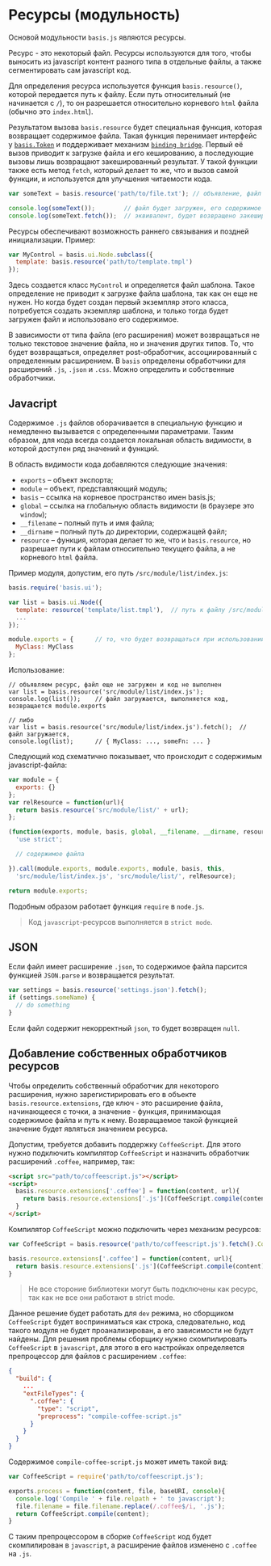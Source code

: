 # Ресурсы (модульность)

Основой модульности `basis.js` являются ресурсы.

Ресурс - это некоторый файл. Ресурсы используются для того, чтобы выносить из javascript контент разного типа в отдельные файлы, а также сегментировать сам javascript код.

Для определения ресурса используется функция `basis.resource()`, которой передается путь к файлу. Если путь относительный (не начинается с `/`), то он разрешается относительно корневого `html` файла (обычно это `index.html`).

Результатом вызова `basis.resource` будет специальная функция, которая возвращает содержимое файла. Такая функция перенимает интерфейс у [`basis.Token`](basis.Token.md) и поддерживает механизм [`binding bridge`](bindingbridge.md). Первый её вызов приводит к загрузке файла и его кешированию, а последующие вызовы лишь возвращают закешированный результат. У такой функции также есть метод `fetch`, который делает то же, что и вызов самой функции, и используется для улучшения читаемости кода.

```js
var someText = basis.resource('path/to/file.txt'); // объявление, файл еще не загружен

console.log(someText());        // файл будет загружен, его содержимое будет закешировано и возвращено
console.log(someText.fetch());  // эквивалент, будет возвращено закешированное значение
```

Ресурсы обеспечивают возможность раннего связывания и поздней инициализации. Пример:

```js
var MyControl = basis.ui.Node.subclass({
  template: basis.resource('path/to/template.tmpl')
});
```

Здесь создается класс `MyControl` и определяется файл шаблона. Такое определение не приводит к загрузке файла шаблона, так как он еще не нужен. Но когда будет создан первый экземпляр этого класса, потребуется создать экземпляр шаблона, и только тогда будет загружен файл и использовано его содержимое.

В зависимости от типа файла (его расширения) может возвращаться не только текстовое значение файла, но и значения других типов. То, что будет возвращаться, определяет post-обработчик, ассоциированный с определенным расширением. В `basis` определены обработчики для расширений `.js`, `.json` и `.css`. Можно определить и собственные обработчики.

## Javacript

Содержимое `.js` файлов оборачивается в специальную функцию и немедленно вызывается с определенными параметрами. Таким образом, для кода всегда создается локальная область видимости, в которой доступен ряд значений и функций.

В область видимости кода добавляются следующие значения:

* `exports` – объект экспорта;
* `module` – объект, представляющий модуль;
* `basis` – ссылка на корневое пространство имен basis.js;
* `global` – ссылка на глобальную область видимости (в браузере это `window`);
* `__filename` – полный путь и имя файла;
* `__dirname` – полный путь до директории, содержащей файл;
* `resource` – функция, которая делает то же, что и `basis.resource`, но разрешает пути к файлам относительно текущего файла, а не корневого `html` файла.

Пример модуля, допустим, его путь `/src/module/list/index.js`:

```js
basis.require('basis.ui');

var list = basis.ui.Node({
  template: resource('template/list.tmpl'),  // путь к файлу /src/module/list/template/list.tmpl
  ...
});

module.exports = {      // то, что будет возвращаться при использовании ресурса
  MyClass: MyClass
};
```

Использование:

```
// объявляем ресурс, файл еще не загружен и код не выполнен
var list = basis.resource('src/module/list/index.js');
console.log(list());    // файл загружается, выполняется код, возвращается module.exports

// либо
var list = basis.resource('src/module/list/index.js').fetch();  // файл загружается,
console.log(list);      // { MyClass: ..., someFn: ... }
```

Следующий код схематично показывает, что происходит с содержимым javascript-файла:

```js
var module = {
  exports: {}
};
var relResource = function(url){
  return basis.resource('src/module/list/' + url);
};

(function(exports, module, basis, global, __filename, __dirname, resource){
  'use strict';

  // содержимое файла

}).call(module.exports, module.exports, module, basis, this,
  'src/module/list/index.js', 'src/module/list/', relResource);

return module.exports;
```

Подобным образом работает функция `require` в `node.js`.

> Код `javascript`-ресурсов выполняется в `strict mode`.

## JSON

Если файл имеет расширение `.json`, то содержимое файла парсится функцией `JSON.parse` и возвращается результат.

```js
var settings = basis.resource('settings.json').fetch();
if (settings.someName) {
  // do something
}
```

Если файл содержит некорректный `json`, то будет возвращен `null`.

## Добавление собственных обработчиков ресурсов

Чтобы определить собственный обработчик для некоторого расширения, нужно зарегистирировать его в объекте `basis.resource.extensions`, где ключ - это расширение файла, начинающееся с точки, а значение - функция, принимающая содержимое файла и путь к нему. Возвращаемое такой функцией значение будет являться значением ресурса.

Допустим, требуется добавить поддержку `CoffeeScript`. Для этого нужно подключить компилятор `CoffeeScript` и назначить обработчик расширений `.coffee`, например, так:

```html
<script src="path/to/coffeescript.js"></script>
<script>
  basis.resource.extensions['.coffee'] = function(content, url){
    return basis.resource.extensions['.js'](CoffeeScript.compile(content), url);
  }
</script>
```

Компилятор `CoffeeScript` можно подключить через механизм ресурсов:

```js
var CoffeeScript = basis.resource('path/to/coffeescript.js').fetch().CoffeeScript;

basis.resource.extensions['.coffee'] = function(content, url){
  return basis.resource.extensions['.js'](CoffeeScript.compile(content), url);
}
```

> Не все стороние библиотеки могут быть подключены как ресурс, так как не все они работают в strict mode.

Данное решение будет работать для `dev` режима, но сборщиком `CoffeeScript` будет восприниматься как строка, следовательно, код такого модуля не будет проанализирован, а его зависимости не будут найдены. Для решения проблемы сборщику нужно скомпилировать `CoffeeScript` в `javascript`, для этого в его настройках определяется препроцессор для файлов с расширением `.coffee`:

```json
{
  "build": {
    ...
    "extFileTypes": {
      ".coffee": {
        "type": "script",
        "preprocess": "compile-coffee-script.js"
      }
    }
  }
}
```

Содержимое `compile-coffee-script.js` может иметь такой вид:

```js
var CoffeeScript = require('path/to/coffeescript.js');

exports.process = function(content, file, baseURI, console){
  console.log('Compile ' + file.relpath + ' to javascript');
  file.filename = file.filename.replace(/.coffee$/i, '.js');
  return CoffeeScript.compile(content);
}
```

С таким препроцессором в сборке `CoffeeScript` код будет скомпилирован в `javascript`, а расширение файлов изменено с `.coffee` на `.js`.
